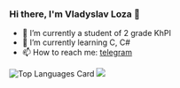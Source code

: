 ### Hi there, I'm Vladyslav Loza 👋

- 🔭 I’m currently a student of 2 grade KhPI
- 🌱 I’m currently learning C, C#
- 📫 How to reach me: [telegram](https://t.me/Giidly "telegram")

![Top Languages Card](https://github-readme-stats.vercel.app/api/top-langs/?username=vladloza&langs_count=8&layout=compact)
<img src="https://github-readme-stats.vercel.app/api?username=vladloza&&show_icons=true&title_color=66ccff&icon_color=66ccff&text_color=ffffff&bg_color=000000">
